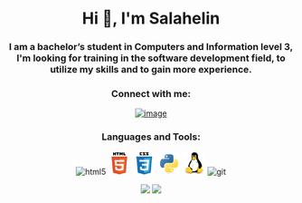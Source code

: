 <h1 align="center">Hi 👋, I'm Salahelin</h1>

<h3 align="center">I am a bachelor’s student in Computers and Information level 3, I'm looking for training in the software development field, to utilize my skills and to gain more experience.</h3>

<h3 align="center">Connect with me:</h3>
<div align="center">

[![image](https://img.shields.io/badge/LinkedIn-0077B5?style=for-the-badge&logo=linkedin&logoColor=white)](https://www.linkedin.com/in/salaheldin-mohamed/)
</div>

<h3 align="center">Languages and Tools:</h3>

<p align="center">
     <img src="https://www.vectorlogo.zone/logos/java/java-icon.svg" alt="html5" width="40" height="40"/> 
    <img src="https://raw.githubusercontent.com/devicons/devicon/master/icons/html5/html5-original-wordmark.svg" alt="html5" width="40" height="40"/> 
    <img src="https://raw.githubusercontent.com/devicons/devicon/master/icons/css3/css3-original-wordmark.svg" alt="css3" width="40" height="40"/>  
    <img src="https://raw.githubusercontent.com/devicons/devicon/master/icons/python/python-original.svg" alt="python" width="40" height="40"/> 
    <img src="https://raw.githubusercontent.com/devicons/devicon/master/icons/linux/linux-original.svg" alt="linux" width="40" height="40"/> 
    <img src="https://www.vectorlogo.zone/logos/git-scm/git-scm-icon.svg" alt="git" width="40" height="40"/>
    
</p>

<p align= "center">
  <img height= "150" src="https://github-readme-stats.vercel.app/api?username=salah-mo&theme=radical&show_icons=true&include_all_commits=true" />
  <img height= "150" src="https://github-readme-stats.vercel.app/api/top-langs/?username=salah-mo&theme=radical&layout=compact" />
</p>
